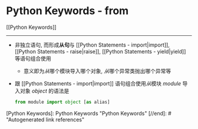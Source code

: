 # Python Keywords - from

[[Python Keywords]]

---

* 非独立语句, 而形成**从句**与 [[Python Statements - import|import]], [[Python Statements - raise|raise]], [[Python Statements - yield|yield]] 等语句组合使用
    * 意义即为*从*哪个模块导入哪个对象, *从*哪个异常类抛出哪个异常等
* 跟 [[Python Statements - import|import]] 语句组合使用*从*模块 *module* 导入对象 *object* 的语法是

    ```py
    from module import object [as alias]
    ```

[//begin]: # "Autogenerated link references for markdown compatibility"
[Python Keywords]: Python Keywords "Python Keywords"
[//end]: # "Autogenerated link references"